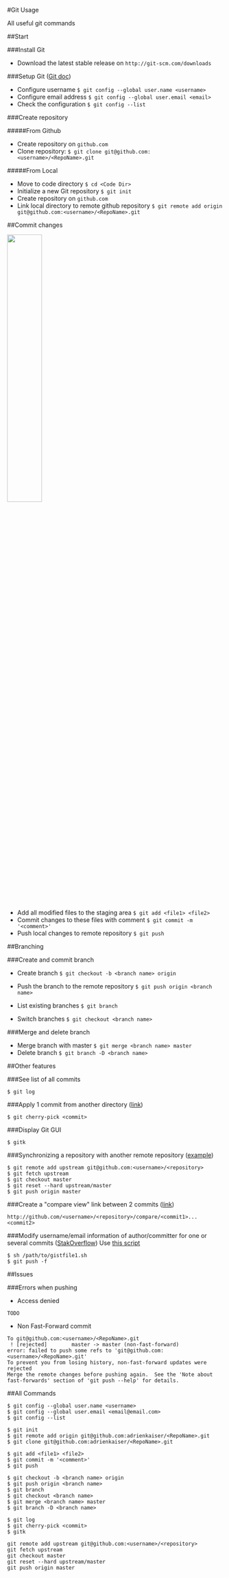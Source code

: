 #Git Usage

All useful git commands

##Start

###Install Git
- Download the latest stable release on `http://git-scm.com/downloads`

###Setup Git ([Git doc](http://git-scm.com/book/en/Getting-Started-First-Time-Git-Setup))
- Configure username `$ git config --global user.name <username>`
- Configure email address `$ git config --global user.email <email>`
- Check the configuration `$ git config --list`

###Create repository

#####From Github
- Create repository on `github.com`
- Clone repository: `$ git clone git@github.com:<username>/<RepoName>.git`

#####From Local
- Move to code directory `$ cd <Code Dir>`
- Initialize a new Git repository `$ git init`
- Create repository on `github.com`
- Link local directory to remote github repository `$ git remote add origin git@github.com:<username>/<RepoName>.git`

##Commit changes

<img width="40%" src="http://git-scm.com/figures/18333fig0106-tn.png"/>

- Add all modified files to the staging area `$ git add <file1> <file2>`
- Commit changes to these files with comment `$ git commit -m '<comment>'`
- Push local changes to remote repository `$ git push`

##Branching

###Create and commit branch
- Create branch `$ git checkout -b <branch name> origin`
- Push the branch to the remote repository `$ git push origin <branch name>`

- List existing branches `$ git branch`
- Switch branches `$ git checkout <branch name>`

###Merge and delete branch
- Merge branch with master `$ git merge <branch name> master`
- Delete branch `$ git branch -D <branch name>`

##Other features

###See list of all commits
```
$ git log
```

###Apply 1 commit from another directory ([link](http://wiki.koha-community.org/wiki/Using_Git_Cherry_Pick))
```
$ git cherry-pick <commit>
```

###Display Git GUI
```
$ gitk
```

###Synchronizing a repository with another remote repository ([example](http://www.slicer.org/slicerWiki/index.php/Documentation/Nightly/Developers/Tutorials/BuildTestPackageDistributeExtensions))
```
$ git remote add upstream git@github.com:<username>/<repository>
$ git fetch upstream
$ git checkout master
$ git reset --hard upstream/master
$ git push origin master
```

###Create a "compare view" link between 2 commits ([link](http://jbuckley.ca/2011/09/githubs-compare-view/))
```
http://github.com/<username>/<repository>/compare/<commit1>...<commit2>
```

###Modify username/email information of author/committer for one or several commits ([StakOverflow](http://stackoverflow.com/questions/750172/how-do-i-change-the-author-of-a-commit-in-git))
Use [this script](http://help.github.com/articles/changing-author-info)
```
$ sh /path/to/gistfile1.sh
$ git push -f
```

##Issues

###Errors when pushing
- Access denied
```
TODO

```

- Non Fast-Forward commit
```
To git@github.com:<username>/<RepoName>.git
 ! [rejected]        master -> master (non-fast-forward)
error: failed to push some refs to 'git@github.com:<username>/<RepoName>.git'
To prevent you from losing history, non-fast-forward updates were rejected
Merge the remote changes before pushing again.  See the 'Note about
fast-forwards' section of 'git push --help' for details.
```

##All Commands

```
$ git config --global user.name <username>
$ git config --global user.email <email@email.com>
$ git config --list
```
```
$ git init
$ git remote add origin git@github.com:adrienkaiser/<RepoName>.git
$ git clone git@github.com:adrienkaiser/<RepoName>.git
```
```
$ git add <file1> <file2>
$ git commit -m '<comment>'
$ git push
```
```
$ git checkout -b <branch name> origin
$ git push origin <branch name>
$ git branch
$ git checkout <branch name>
$ git merge <branch name> master
$ git branch -D <branch name>
```
```
$ git log
$ git cherry-pick <commit>
$ gitk
```
```
git remote add upstream git@github.com:<username>/<repository>
git fetch upstream
git checkout master
git reset --hard upstream/master
git push origin master
```
